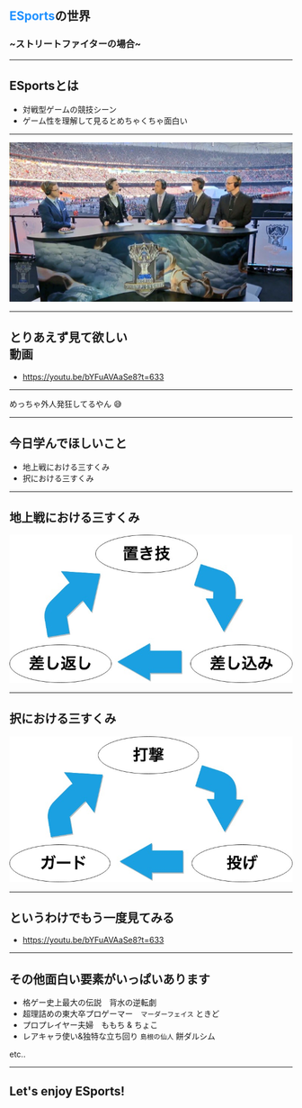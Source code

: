 ## <font color="DodgerBlue">ESports</font>の世界
### ~ストリートファイターの場合~

---

## ESportsとは

- 対戦型ゲームの競技シーン
- ゲーム性を理解して見るとめちゃくちゃ面白い

---

![Image](assets/lol_wcs_2017.jpg)

---

## とりあえず見て欲しい<br>動画

- https://youtu.be/bYFuAVAaSe8?t=633

---

めっちゃ外人発狂してるやん :sweat_smile:

---

## 今日学んでほしいこと

- 地上戦における三すくみ
- 択における三すくみ
  
---

## 地上戦における三すくみ

![Image](assets/tizyo.jpg)

---

## 択における三すくみ

![Image](assets/taku.jpg)

---

## というわけでもう一度見てみる 

- https://youtu.be/bYFuAVAaSe8?t=633

---

## その他面白い要素がいっぱいあります

- 格ゲー史上最大の伝説　背水の逆転劇
- 超理詰めの東大卒プロゲーマー　`マーダーフェイス` ときど
- プロプレイヤー夫婦　ももち & ちょこ
- レアキャラ使い&独特な立ち回り `島根の仙人` 餅ダルシム

etc..

---

## Let's enjoy ESports!